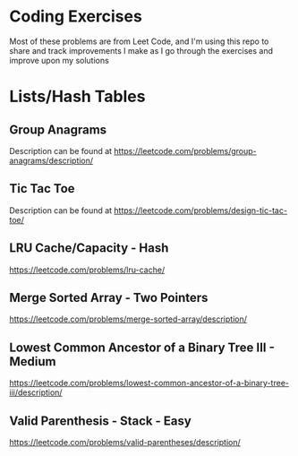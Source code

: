 # Coding Exercises
Most of these problems are from Leet Code, and I'm using this repo to share and track improvements I make as I go through the exercises and improve upon my solutions

# Lists/Hash Tables
## Group Anagrams
Description can be found at https://leetcode.com/problems/group-anagrams/description/

## Tic Tac Toe
Description can be found at https://leetcode.com/problems/design-tic-tac-toe/

## LRU Cache/Capacity - Hash
https://leetcode.com/problems/lru-cache/

## Merge Sorted Array - Two Pointers
https://leetcode.com/problems/merge-sorted-array/description/

## Lowest Common Ancestor of a Binary Tree III - Medium
https://leetcode.com/problems/lowest-common-ancestor-of-a-binary-tree-iii/description/

## Valid Parenthesis - Stack - Easy
https://leetcode.com/problems/valid-parentheses/description/